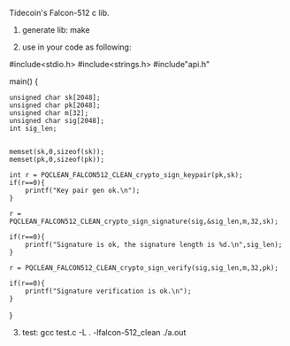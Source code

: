 Tidecoin's Falcon-512 c lib.

1. generate lib:
 make 
 
2. use in your code as following:

#include<stdio.h>
#include<strings.h>
#include"api.h"

main()
{

    unsigned char sk[2048];
    unsigned char pk[2048];
    unsigned char m[32];
    unsigned char sig[2048];
    int sig_len;


    memset(sk,0,sizeof(sk));
    memset(pk,0,sizeof(pk));

    int r = PQCLEAN_FALCON512_CLEAN_crypto_sign_keypair(pk,sk);
    if(r==0){
        printf("Key pair gen ok.\n");
    }

    r = PQCLEAN_FALCON512_CLEAN_crypto_sign_signature(sig,&sig_len,m,32,sk);

    if(r==0){
        printf("Signature is ok, the signature length is %d.\n",sig_len);
    }

    r = PQCLEAN_FALCON512_CLEAN_crypto_sign_verify(sig,sig_len,m,32,pk);

    if(r==0){
        printf("Signature verification is ok.\n");
    }
}

3. test:
gcc test.c -L . -lfalcon-512_clean
./a.out
